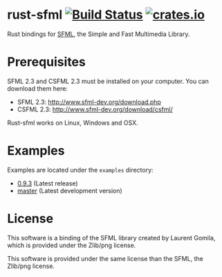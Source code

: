 rust-sfml [![Build Status](https://api.travis-ci.org/jeremyletang/rust-sfml.png?branch=master)](https://travis-ci.org/jeremyletang/rust-sfml) [![crates.io](http://meritbadge.herokuapp.com/sfml)](https://crates.io/crates/sfml)
=========

Rust bindings for [SFML](http://www.sfml-dev.org), the Simple and Fast Multimedia Library.

Prerequisites
=============

SFML 2.3 and CSFML 2.3 must be installed on your computer. You can download them here:

- SFML 2.3: http://www.sfml-dev.org/download.php
- CSFML 2.3: http://www.sfml-dev.org/download/csfml/

Rust-sfml works on Linux, Windows and OSX.

Examples
=============
Examples are located under the `examples` directory:

- [0.9.3](https://github.com/jeremyletang/rust-sfml/tree/v0.9.3/examples) (Latest release)
- [master](https://github.com/jeremyletang/rust-sfml/tree/master/examples) (Latest development version)

License
=======

This software is a binding of the SFML library created by Laurent Gomila, which is provided under the Zlib/png license.

This software is provided under the same license than the SFML, the Zlib/png license.
